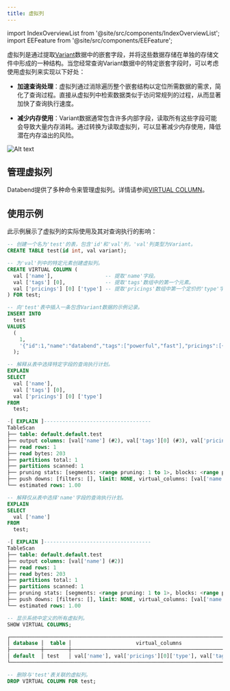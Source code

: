 ```yaml
---
title: 虚拟列
---
```


import IndexOverviewList from '@site/src/components/IndexOverviewList';
import EEFeature from '@site/src/components/EEFeature';

<EEFeature featureName='VIRTUAL COLUMN'/>

虚拟列是通过提取[Variant](/sql/sql-reference/data-types/data-type-variant)数据中的嵌套字段，并将这些数据存储在单独的存储文件中形成的一种结构。当您经常查询Variant数据中的特定嵌套字段时，可以考虑使用虚拟列来实现以下好处：

- **加速查询处理**：虚拟列通过消除遍历整个嵌套结构以定位所需数据的需求，简化了查询过程。直接从虚拟列中检索数据类似于访问常规列的过程，从而显著加快了查询执行速度。

- **减少内存使用**：Variant数据通常包含许多内部字段，读取所有这些字段可能会导致大量内存消耗。通过转换为读取虚拟列，可以显著减少内存使用，降低潜在内存溢出的风险。

![Alt text](/img/sql/virtual-column.png)

## 管理虚拟列

Databend提供了多种命令来管理虚拟列。详情请参阅[VIRTUAL COLUMN](/sql/sql-commands/ddl/virtual-column/)。

## 使用示例

此示例展示了虚拟列的实际使用及其对查询执行的影响：

```sql
-- 创建一个名为'test'的表，包含'id'和'val'列，'val'列类型为Variant。
CREATE TABLE test(id int, val variant);

-- 为'val'列中的特定元素创建虚拟列。
CREATE VIRTUAL COLUMN (
  val ['name'],                 -- 提取'name'字段。
  val ['tags'] [0],             -- 提取'tags'数组中的第一个元素。
  val ['pricings'] [0] ['type'] -- 提取'pricings'数组中第一个定价的'type'字段。
) FOR test;

-- 向'test'表中插入一条包含Variant数据的示例记录。
INSERT INTO
  test
VALUES
  (
    1,
    '{"id":1,"name":"databend","tags":["powerful","fast"],"pricings":[{"type":"Standard","price":"Pay as you go"},{"type":"Enterprise","price":"Custom"}]}'
  );

-- 解释从表中选择特定字段的查询执行计划。
EXPLAIN
SELECT
  val ['name'],
  val ['tags'] [0],
  val ['pricings'] [0] ['type']
FROM
  test;

-[ EXPLAIN ]-----------------------------------
TableScan
├── table: default.default.test
├── output columns: [val['name'] (#2), val['tags'][0] (#3), val['pricings'][0]['type'] (#4)]
├── read rows: 1
├── read bytes: 203
├── partitions total: 1
├── partitions scanned: 1
├── pruning stats: [segments: <range pruning: 1 to 1>, blocks: <range pruning: 1 to 1, bloom pruning: 0 to 0>]
├── push downs: [filters: [], limit: NONE, virtual_columns: [val['name'], val['pricings'][0]['type'], val['tags'][0]]]
└── estimated rows: 1.00

-- 解释仅从表中选择'name'字段的查询执行计划。
EXPLAIN
SELECT
  val ['name']
FROM
  test;

-[ EXPLAIN ]-----------------------------------
TableScan
├── table: default.default.test
├── output columns: [val['name'] (#2)]
├── read rows: 1
├── read bytes: 203
├── partitions total: 1
├── partitions scanned: 1
├── pruning stats: [segments: <range pruning: 1 to 1>, blocks: <range pruning: 1 to 1, bloom pruning: 0 to 0>]
├── push downs: [filters: [], limit: NONE, virtual_columns: [val['name']]]
└── estimated rows: 1.00

-- 显示系统中定义的所有虚拟列。
SHOW VIRTUAL COLUMNS;

┌─────────────────────────────────────────────────────────────────────────────┐
│ database │  table │                     virtual_columns                     │
├──────────┼────────┼─────────────────────────────────────────────────────────┤
│ default  │ test   │ val['name'], val['pricings'][0]['type'], val['tags'][0] │
└─────────────────────────────────────────────────────────────────────────────┘

-- 删除与'test'表关联的虚拟列。
DROP VIRTUAL COLUMN FOR test;
```